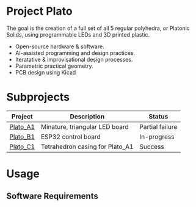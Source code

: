 # Project Plato

The goal is the creation of a full set of all 5 regular polyhedra, or Platonic Solids, using programmable LEDs and 3D printed plastic.

- Open-source hardware & software.
- AI-assisted programming and design practices.
- Iteratative & improvisational design processes.
- Parametric practical geometry. 
- PCB design using Kicad


# Subprojects

|Project|Description|Status|
|---|---|---|
|[Plato_A1](Plato_A1/README.md)|Minature, triangular LED board|Partial failure|
|[Plato_B1](Plato_B1/README.md)|ESP32 control board|In-progress|
|[Plato_C1](Plato_C1/README.md)|Tetrahedron casing for Plato_A1|Success|

# Usage

## Software Requirements

